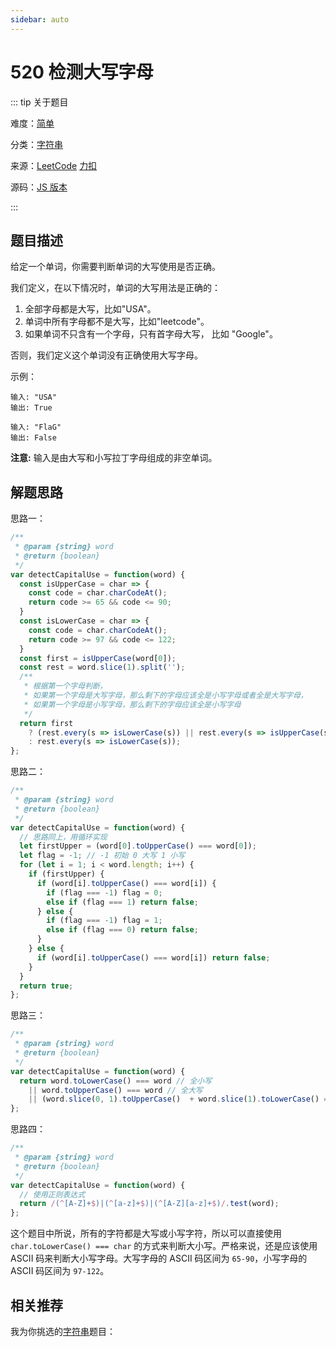 ```yaml
---
sidebar: auto
---
```


# 520 检测大写字母

::: tip 关于题目

难度：[简单](/solution/easy/)

分类：[字符串](/art/string.html)

来源：[LeetCode](https://leetcode.com/problems/detect-capital/)  [力扣](https://leetcode-cn.com/problems/detect-capital/)

源码：[JS 版本](https://github.com/swpuLeo/cattle/blob/master/src/easy/DetectCapital.js)

:::



## 题目描述

给定一个单词，你需要判断单词的大写使用是否正确。

我们定义，在以下情况时，单词的大写用法是正确的：

1. 全部字母都是大写，比如"USA"。
2. 单词中所有字母都不是大写，比如"leetcode"。
3. 如果单词不只含有一个字母，只有首字母大写， 比如 "Google"。

否则，我们定义这个单词没有正确使用大写字母。

示例：

```
输入: "USA"
输出: True

输入: "FlaG"
输出: False
```

**注意:** 输入是由大写和小写拉丁字母组成的非空单词。



## 解题思路

思路一：

```js
/**
 * @param {string} word
 * @return {boolean}
 */
var detectCapitalUse = function(word) {
  const isUpperCase = char => {
    const code = char.charCodeAt();
    return code >= 65 && code <= 90;
  }
  const isLowerCase = char => {
    const code = char.charCodeAt();
    return code >= 97 && code <= 122;
  }
  const first = isUpperCase(word[0]);
  const rest = word.slice(1).split('');
  /**
   * 根据第一个字母判断，
   * 如果第一个字母是大写字母，那么剩下的字母应该全是小写字母或者全是大写字母，
   * 如果第一个字母是小写字母，那么剩下的字母应该全是小写字母
   */
  return first
    ? (rest.every(s => isLowerCase(s)) || rest.every(s => isUpperCase(s)))
    : rest.every(s => isLowerCase(s));
};
```

思路二：

```js
/**
 * @param {string} word
 * @return {boolean}
 */
var detectCapitalUse = function(word) {
  // 思路同上，用循环实现
  let firstUpper = (word[0].toUpperCase() === word[0]);
  let flag = -1; // -1 初始 0 大写 1 小写
  for (let i = 1; i < word.length; i++) {
    if (firstUpper) {
      if (word[i].toUpperCase() === word[i]) {
        if (flag === -1) flag = 0;
        else if (flag === 1) return false;
      } else {
        if (flag === -1) flag = 1;
        else if (flag === 0) return false;
      }
    } else {
      if (word[i].toUpperCase() === word[i]) return false;
    }
  }
  return true;
};
```

思路三：

```js
/**
 * @param {string} word
 * @return {boolean}
 */
var detectCapitalUse = function(word) {
  return word.toLowerCase() === word // 全小写
    || word.toUpperCase() === word // 全大写
    || (word.slice(0, 1).toUpperCase()  + word.slice(1).toLowerCase() === word); // 第一个字母大写，剩余字母小写
};
```

思路四：

```js
/**
 * @param {string} word
 * @return {boolean}
 */
var detectCapitalUse = function(word) {
  // 使用正则表达式
  return /(^[A-Z]+$)|(^[a-z]+$)|(^[A-Z][a-z]+$)/.test(word);
};
```



这个题目中所说，所有的字符都是大写或小写字符，所以可以直接使用 `char.toLowerCase() === char` 的方式来判断大小写。严格来说，还是应该使用 ASCII 码来判断大小写字母。大写字母的 ASCII 码区间为 `65-90`，小写字母的 ASCII 码区间为 `97-122`。



## 相关推荐

我为你挑选的[字符串](/art/string.html)题目：
